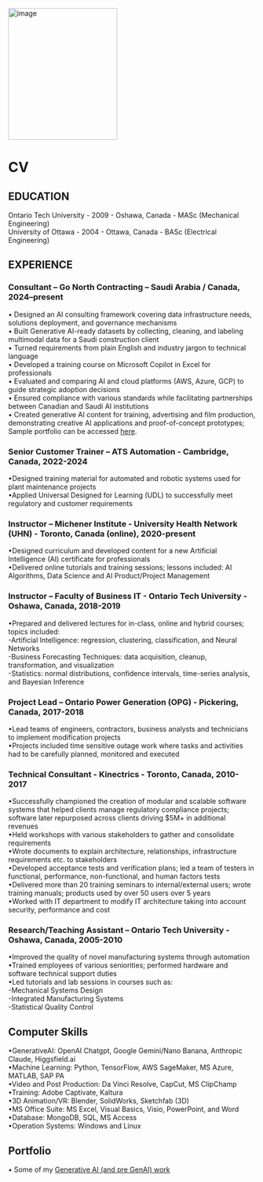 <img width="222" height="268" alt="image" src="https://github.com/user-attachments/assets/c2ddd78e-d38c-4156-a69a-0dd3c507a51b" />


# CV
## EDUCATION<br/>
Ontario Tech University - 2009 - Oshawa, Canada - MASc (Mechanical Engineering)		                                
University of Ottawa - 2004 - Ottawa, Canada - BASc (Electrical Engineering)

## EXPERIENCE<br/>	
### Consultant – Go North Contracting – Saudi Arabia / Canada, 2024–present<br/>
• Designed an AI consulting framework covering data infrastructure needs, solutions deployment, and governance mechanisms<br/>
• Built Generative AI-ready datasets by collecting, cleaning, and labeling multimodal data for a Saudi construction client<br/>
• Turned requirements from plain English and industry jargon to technical language<br/> 
• Developed a training course on Microsoft Copilot in Excel for professionals<br/>
• Evaluated and comparing AI and cloud platforms (AWS, Azure, GCP) to guide strategic adoption decisions<br/>
• Ensured compliance with various standards while facilitating partnerships between Canadian and Saudi AI institutions<br/>
• Created generative AI content for training, advertising and film production, demonstrating creative AI applications and proof-of-concept prototypes; Sample portfolio can be accessed [here](https://github.com/hamid-semeralul/hamid-semeralul.github.io/blob/main/portfolio.md).<br/>

### Senior Customer Trainer – ATS Automation - Cambridge, Canada, 2022-2024<br/>
•Designed training material for automated and robotic systems used for plant maintenance projects<br/>
•Applied Universal Designed for Learning (UDL) to successfully meet regulatory and customer requirements<br/>

### Instructor – Michener Institute - University Health Network (UHN) - Toronto, Canada (online), 2020-present<br/>
•Designed curriculum and developed content for a new Artificial Intelligence (AI) certificate for professionals<br/>
•Delivered online tutorials and training sessions; lessons included: AI Algorithms, Data Science and AI Product/Project Management

### Instructor – Faculty of Business IT - Ontario Tech University - Oshawa, Canada, 2018-2019<br/>
•Prepared and delivered lectures for in-class, online and hybrid courses; topics included:<br/>
  -Artificial Intelligence: regression, clustering, classification, and Neural Networks  
  -Business Forecasting Techniques: data acquisition, cleanup, transformation, and visualization  
  -Statistics: normal distributions, confidence intervals, time-series analysis, and Bayesian Inference  

### Project Lead – Ontario Power Generation (OPG) - Pickering, Canada, 2017-2018<br/>
•Lead teams of engineers, contractors, business analysts and technicians to implement modification projects <br/>
•Projects included time sensitive outage work where tasks and activities had to be carefully planned, monitored and executed

### Technical Consultant - Kinectrics - Toronto, Canada, 2010-2017<br/>
•Successfully championed the creation of modular and scalable software systems that helped clients manage regulatory compliance projects; software later repurposed across clients driving $5M+ in additional revenues <br/>
•Held workshops with various stakeholders to gather and consolidate requirements<br/>
•Wrote documents to explain architecture, relationships, infrastructure requirements etc. to stakeholders<br/>
•Developed acceptance tests and verification plans; led a team of testers in functional, performance, non-functional, and human factors tests<br/>
•Delivered more than 20 training seminars to internal/external users; wrote training manuals; products used by over 50 users over 5 years<br/>
•Worked with IT department to modify IT architecture taking into account security, performance and cost <br/>

### Research/Teaching Assistant – Ontario Tech University - Oshawa, Canada, 2005-2010<br/>
•Improved the quality of novel manufacturing systems through automation<br/>
•Trained employees of various seniorities; performed hardware and software technical support duties<br/>
•Led tutorials and lab sessions in courses such as:<br/>
 -Mechanical Systems Design<br/> 
 -Integrated Manufacturing Systems<br/> 
 -Statistical Quality Control<br/>

## Computer Skills<br/>
•GenerativeAI: OpenAI Chatgpt, Google Gemini/Nano Banana, Anthropic Claude, Higgsfield.ai<br/>
•Machine Learning: Python, TensorFlow, AWS SageMaker, MS Azure, MATLAB, SAP PA<br/>
•Video and Post Production: Da Vinci Resolve, CapCut, MS ClipChamp<br/>
•Training: Adobe Captivate, Kaltura<br/>
•3D Animation/VR: Blender, SolidWorks, Sketchfab (3D) <br/>
•MS Office Suite: MS Excel, Visual Basics, Visio, PowerPoint, and Word<br/>
•Database: MongoDB, SQL, MS Access <br/>
•Operation Systems:  Windows and Linux

## Portfolio<br/>
• Some of my [Generative AI (and pre GenAI) work](https://github.com/hamid-semeralul/hamid-semeralul.github.io/blob/main/portfolio.md)<br/>
